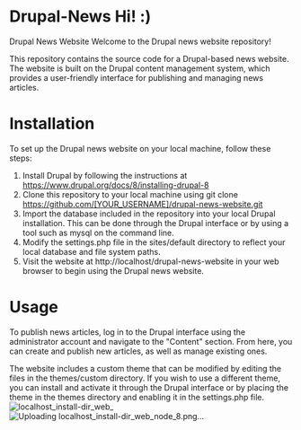 # Drupal-News Hi! :)
Drupal News Website
Welcome to the Drupal news website repository!

This repository contains the source code for a Drupal-based news website. The website is built on the Drupal content management system, which provides a user-friendly interface for publishing and managing news articles.

# Installation
To set up the Drupal news website on your local machine, follow these steps:

1. Install Drupal by following the instructions at https://www.drupal.org/docs/8/installing-drupal-8
2. Clone this repository to your local machine using git clone https://github.com/[YOUR_USERNAME]/drupal-news-website.git
3. Import the database included in the repository into your local Drupal installation. This can be done through the Drupal interface or by using a tool such as mysql on the command line.
4. Modify the settings.php file in the sites/default directory to reflect your local database and file system paths.
5. Visit the website at http://localhost/drupal-news-website in your web browser to begin using the Drupal news website.

# Usage
To publish news articles, log in to the Drupal interface using the administrator account and navigate to the "Content" section. From here, you can create and publish new articles, as well as manage existing ones.

The website includes a custom theme that can be modified by editing the files in the themes/custom directory. If you wish to use a different theme, you can install and activate it through the Drupal interface or by placing the theme in the themes directory and enabling it in the settings.php file.
![localhost_install-dir_web_](https://user-images.githubusercontent.com/99479726/209087379-bc8863ba-cc96-47fb-b15f-87d90beb7e29.png)
![Uploading localhost_install-dir_web_node_8.png…]()
